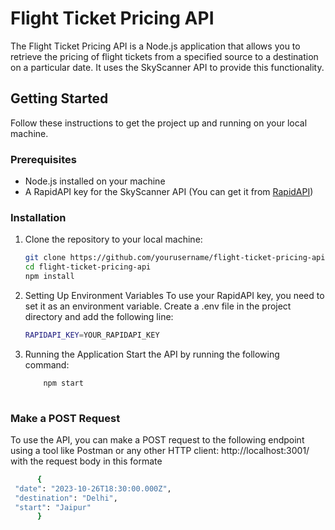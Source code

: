 # Flight Ticket Pricing API

The Flight Ticket Pricing API is a Node.js application that allows you to retrieve the pricing of flight tickets from a specified source to a destination on a particular date. It uses the SkyScanner API to provide this functionality.

## Getting Started

Follow these instructions to get the project up and running on your local machine.

### Prerequisites

- Node.js installed on your machine
- A RapidAPI key for the SkyScanner API (You can get it from [RapidAPI](https://rapidapi.com/))

### Installation

1. Clone the repository to your local machine:

   ```bash
   git clone https://github.com/yourusername/flight-ticket-pricing-api.git
   cd flight-ticket-pricing-api
   npm install
2. Setting Up Environment Variables
To use your RapidAPI key, you need to set it as an environment variable. Create a .env file in the project directory and add the following line:

    ```bash
    RAPIDAPI_KEY=YOUR_RAPIDAPI_KEY
3. Running the Application
Start the API by running the following command:
    ```bash
        npm start
  
### Make a POST Request
  To use the API, you can make a POST request to the following endpoint using a tool like Postman or any other HTTP client:
  http://localhost:3001/
  with the request body in this formate
   ```bash
         {
    "date": "2023-10-26T18:30:00.000Z",
    "destination": "Delhi",
    "start": "Jaipur"
         }



    
